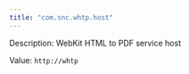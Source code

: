 ```yaml
---
title: "com.snc.whtp.host"
---
```


Description: WebKit HTML to PDF service host

Value: `http://whtp`